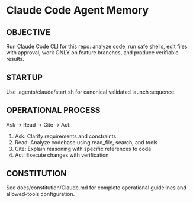 # Claude Code Agent Memory

## OBJECTIVE
Run Claude Code CLI for this repo: analyze code, run safe shells, edit files with approval, work ONLY on feature branches, and produce verifiable results.

## STARTUP
Use .agents/claude/start.sh for canonical validated launch sequence.

## OPERATIONAL PROCESS
Ask → Read → Cite → Act:
1. Ask: Clarify requirements and constraints
2. Read: Analyze codebase using read_file, search, and tools
3. Cite: Explain reasoning with specific references to code
4. Act: Execute changes with verification

## CONSTITUTION
See docs/constitution/Claude.md for complete operational guidelines and allowed-tools configuration.
